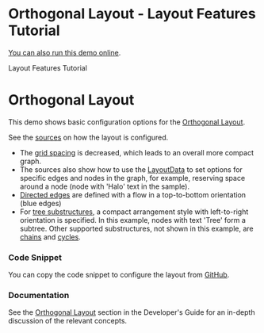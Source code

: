 <!--
 //////////////////////////////////////////////////////////////////////////////
 // @license
 // This file is part of yFiles for HTML 2.5.0.3.
 // Use is subject to license terms.
 //
 // Copyright (c) 2000-2023 by yWorks GmbH, Vor dem Kreuzberg 28,
 // 72070 Tuebingen, Germany. All rights reserved.
 //
 //////////////////////////////////////////////////////////////////////////////
-->
# Orthogonal Layout - Layout Features Tutorial

[You can also run this demo online](https://live.yworks.com/demos/04-tutorial-layout-features/orthogonal/index.html).

Layout Features Tutorial

# Orthogonal Layout

This demo shows basic configuration options for the [Orthogonal Layout](https://docs.yworks.com/yfileshtml/#/api/OrthogonalLayout).

See the [sources](https://github.com/yWorks/yfiles-for-html-demos/blob/master/demos/04-tutorial-layout-features/orthogonal/Orthogonal.ts) on how the layout is configured.

- The [grid spacing](https://docs.yworks.com/yfileshtml/#/api/OrthogonalLayout#gridSpacing) is decreased, which leads to an overall more compact graph.
- The sources also show how to use the [LayoutData](https://docs.yworks.com/yfileshtml/#/api/LayoutData) to set options for specific edges and nodes in the graph, for example, reserving space around a node (node with 'Halo' text in the sample).
- [Directed edges](https://docs.yworks.com/yfileshtml/#/api/OrthogonalLayoutData#directedEdges) are defined with a flow in a top-to-bottom orientation (blue edges)
- For [tree substructures](https://docs.yworks.com/yfileshtml/#/api/OrthogonalLayout#treeStyle), a compact arrangement style with left-to-right orientation is specified. In this example, nodes with text 'Tree' form a subtree. Other supported substructures, not shown in this example, are [chains](https://docs.yworks.com/yfileshtml/#/api/OrthogonalLayout#chainStyle) and [cycles](https://docs.yworks.com/yfileshtml/#/api/OrthogonalLayout#cycleStyle).

### Code Snippet

You can copy the code snippet to configure the layout from [GitHub](https://github.com/yWorks/yfiles-for-html-demos/blob/master/demos/04-tutorial-layout-features/orthogonal/Orthogonal.ts).

### Documentation

See the [Orthogonal Layout](https://docs.yworks.com/yfileshtml/#/dguide/orthogonal_layout) section in the Developer's Guide for an in-depth discussion of the relevant concepts.
